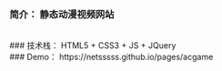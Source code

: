 ### 简介： 静态动漫视频网站
<br>
### 技术栈： HTML5 + CSS3 + JS + JQuery
<br>
### Demo： https://netsssss.github.io/pages/acgame